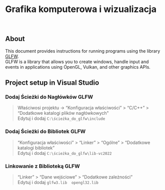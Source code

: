 
# Grafika komputerowa i wizualizacja

<br>

## About 

This document provides instructions for running programs using the library [GLFW](https://www.glfw.org/). \
GLFW is a library that allows you to create windows, handle input and events in applications using OpenGL, Vulkan, and other graphics APIs.


## Project setup in Visual Studio


### Dodaj Ścieżki do Nagłówków GLFW
> Właściwosi projektu -> “Konfiguracja właściwości” > “C/C++” > “Dodatkowe katalogi plików nagłówkowych" \
> Edytuj i dodaj `C:\ścieżka_do_glfw\include`

### Dodaj Ścieżki do Bibliotek GLFW
> “Konfiguracja właściwości” > “Linker” > “Ogólne” > “Dodatkowe katalogi bibliotek” \
> Edytuj i dodaj `C:\ścieżka_do_glfw\lib-vc2022`

### Linkowanie z Biblioteką GLFW
> “Linker” > “Dane wejściowe” > “Dodatkowe zależności” \
> Edytuj i dodaj `glfw3.lib  opengl32.lib`
